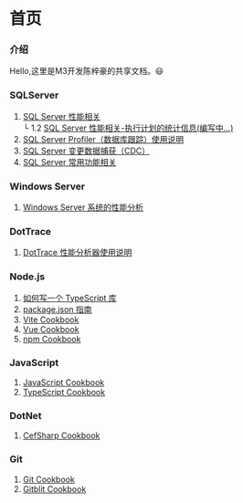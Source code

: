 
# 首页

### 介绍

Hello,这里是M3开发陈梓豪的共享文档。😃

### SQLServer 
1.  [SQL Server 性能相关](./sql-server/sqlserver-performance-analysis.md)
<br/>└ 1.2 [SQL Server 性能相关-执行计划的统计信息(编写中...)](./sql-server/sqlserver-performance-analysis-query-satas.md)
2.  [SQL Server Profiler（数据库跟踪）使用说明](./sql-server/sqlserver-profiler.md)
3.  [SQL Server 变更数据捕获（CDC）](./sql-server/sqlserver-cdc.md)
4.  [SQL Server 常用功能相关](./sql-server/sqlserver-common-functions.md)

### Windows Server 
1.  [Windows Server 系统的性能分析](./windows-server/windows-server-performance-analysis.md)

### DotTrace
1.  [DotTrace 性能分析器使用说明](./dottrace/dottrace.md)

### Node.js
1.  [如何写一个 TypeScript 库](./nodejs/how-to-write-a-typescript-library.md)
2.  [package.json 指南](./nodejs/package.json-manual.md)
3.  [Vite Cookbook](./nodejs/vite-cookbook.md)
4.  [Vue Cookbook](./nodejs/vue-cookbook.md)
5.  [npm Cookbook](./nodejs/npm-cookbook.md)

### JavaScript
1.  [JavaScript Cookbook](./javascript/javascript-cookbook.md)
2.  [TypeScript Cookbook](./javascript/typescript-cookbook.md)

### DotNet
1.  [CefSharp Cookbook](./dotnet/cefsharp-cookbook.md)

### Git
1.  [Git Cookbook](./git/git-cookbook.md)
2.  [Gitblit Cookbook](./git/gitblit-cookbook.md)
